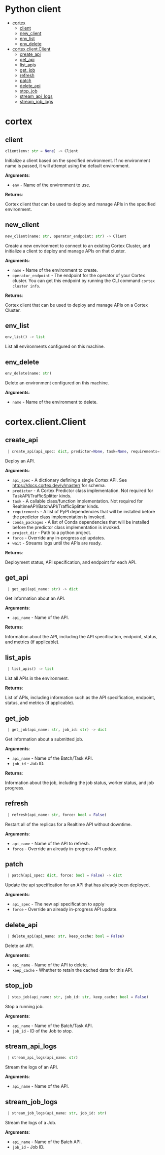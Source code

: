 # Python client

* [cortex](#cortex)
  * [client](#client)
  * [new\_client](#new_client)
  * [env\_list](#env_list)
  * [env\_delete](#env_delete)
* [cortex.client.Client](#cortex-client-client)
  * [create\_api](#create_api)
  * [get\_api](#get_api)
  * [list\_apis](#list_apis)
  * [get\_job](#get_job)
  * [refresh](#refresh)
  * [patch](#patch)
  * [delete\_api](#delete_api)
  * [stop\_job](#stop_job)
  * [stream\_api\_logs](#stream_api_logs)
  * [stream\_job\_logs](#stream_job_logs)

# cortex

## client

```python
client(env: str = None) -> Client
```

Initialize a client based on the specified environment.
If no environment name is passed, it will attempt using the default environment.

**Arguments**:

- `env` - Name of the environment to use.


**Returns**:

  Cortex client that can be used to deploy and manage APIs in the specified environment.

## new\_client

```python
new_client(name: str, operator_endpoint: str) -> Client
```

Create a new environment to connect to an existing Cortex Cluster, and initialize a client to deploy and manage APIs on that cluster.

**Arguments**:

- `name` - Name of the environment to create.
- `operator_endpoint` - The endpoint for the operator of your Cortex cluster. You can get this endpoint by running the CLI command `cortex cluster info`.


**Returns**:

  Cortex client that can be used to deploy and manage APIs on a Cortex Cluster.

## env\_list

```python
env_list() -> list
```

List all environments configured on this machine.

## env\_delete

```python
env_delete(name: str)
```

Delete an environment configured on this machine.

**Arguments**:

- `name` - Name of the environment to delete.

# cortex.client.Client

## create\_api

<!-- CORTEX_VERSION_MINOR -->

```python
 | create_api(api_spec: dict, predictor=None, task=None, requirements=[], conda_packages=[], project_dir: Optional[str] = None, force: bool = True, wait: bool = False) -> list
```

Deploy an API.

**Arguments**:

- `api_spec` - A dictionary defining a single Cortex API. See https://docs.cortex.dev/v/master/ for schema.
- `predictor` - A Cortex Predictor class implementation. Not required for TaskAPI/TrafficSplitter kinds.
- `task` - A callable class/function implementation. Not required for RealtimeAPI/BatchAPI/TrafficSplitter kinds.
- `requirements` - A list of PyPI dependencies that will be installed before the predictor class implementation is invoked.
- `conda_packages` - A list of Conda dependencies that will be installed before the predictor class implementation is invoked.
- `project_dir` - Path to a python project.
- `force` - Override any in-progress api updates.
- `wait` - Streams logs until the APIs are ready.


**Returns**:

  Deployment status, API specification, and endpoint for each API.

## get\_api

```python
 | get_api(api_name: str) -> dict
```

Get information about an API.

**Arguments**:

- `api_name` - Name of the API.


**Returns**:

  Information about the API, including the API specification, endpoint, status, and metrics (if applicable).

## list\_apis

```python
 | list_apis() -> list
```

List all APIs in the environment.

**Returns**:

  List of APIs, including information such as the API specification, endpoint, status, and metrics (if applicable).

## get\_job

```python
 | get_job(api_name: str, job_id: str) -> dict
```

Get information about a submitted job.

**Arguments**:

- `api_name` - Name of the Batch/Task API.
- `job_id` - Job ID.


**Returns**:

  Information about the job, including the job status, worker status, and job progress.

## refresh

```python
 | refresh(api_name: str, force: bool = False)
```

Restart all of the replicas for a Realtime API without downtime.

**Arguments**:

- `api_name` - Name of the API to refresh.
- `force` - Override an already in-progress API update.

## patch

```python
 | patch(api_spec: dict, force: bool = False) -> dict
```

Update the api specification for an API that has already been deployed.

**Arguments**:

- `api_spec` - The new api specification to apply
- `force` - Override an already in-progress API update.

## delete\_api

```python
 | delete_api(api_name: str, keep_cache: bool = False)
```

Delete an API.

**Arguments**:

- `api_name` - Name of the API to delete.
- `keep_cache` - Whether to retain the cached data for this API.

## stop\_job

```python
 | stop_job(api_name: str, job_id: str, keep_cache: bool = False)
```

Stop a running job.

**Arguments**:

- `api_name` - Name of the Batch/Task API.
- `job_id` - ID of the Job to stop.

## stream\_api\_logs

```python
 | stream_api_logs(api_name: str)
```

Stream the logs of an API.

**Arguments**:

- `api_name` - Name of the API.

## stream\_job\_logs

```python
 | stream_job_logs(api_name: str, job_id: str)
```

Stream the logs of a Job.

**Arguments**:

- `api_name` - Name of the Batch API.
- `job_id` - Job ID.
